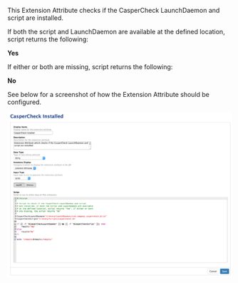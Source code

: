 This Extension Attribute checks if the CasperCheck LaunchDaemon and script are installed. 

If both the script and LaunchDaemon are available at the defined location, script returns the following:

**Yes**

If either or both are missing, script returns the following:

**No**

See below for a screenshot of how the Extension Attribute should be configured.

![Casper_Extension_Attribute_Setup.png](Casper_Extension_Attribute_Setup.png)